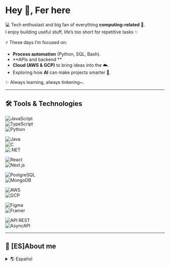 # Hey 👋, Fer here 

💻 Tech enthusiast and big fan of everything **computing-related** 🤖.  
I enjoy building useful stuff, life’s too short for repetitive tasks ✨ 

⚡ These days I’m focused on:  
- **Process automation** (Python, SQL, Bash).  
- **APIs and backend **   
- **Cloud (AWS & GCP)** to bring ideas into the ☁️.  
- Exploring how **AI** can make projects smarter 🤯.  

✨ Always learning, always tinkering~.  

---

## 🛠️ Tools & Technologies

![JavaScript](https://img.shields.io/badge/JavaScript-F7DF1E?style=for-the-badge&logo=javascript&logoColor=black)  
![TypeScript](https://img.shields.io/badge/TypeScript-3178C6?style=for-the-badge&logo=typescript&logoColor=white)  
![Python](https://img.shields.io/badge/Python-3776AB?style=for-the-badge&logo=python&logoColor=white)  

![Java](https://img.shields.io/badge/Java-007396?style=for-the-badge&logo=java&logoColor=white)  
![C](https://img.shields.io/badge/C-00599C?style=for-the-badge&logo=c&logoColor=white)  
![.NET](https://img.shields.io/badge/.NET-512BD4?style=for-the-badge&logo=dotnet&logoColor=white)

![React](https://img.shields.io/badge/React-61DAFB?style=for-the-badge&logo=react&logoColor=black)  
![Next.js](https://img.shields.io/badge/Next.js-000000?style=for-the-badge&logo=nextdotjs&logoColor=white)  

![PostgreSQL](https://img.shields.io/badge/PostgreSQL-336791?style=for-the-badge&logo=postgresql&logoColor=white)  
![MongoDB](https://img.shields.io/badge/MongoDB-47A248?style=for-the-badge&logo=mongodb&logoColor=white)  

![AWS](https://img.shields.io/badge/AWS-FF9900?style=for-the-badge&logo=amazonaws&logoColor=white)  
![GCP](https://img.shields.io/badge/GCP-4285F4?style=for-the-badge&logo=googlecloud&logoColor=white)  

![Figma](https://img.shields.io/badge/Figma-F24E1E?style=for-the-badge&logo=figma&logoColor=white)  
![Framer](https://img.shields.io/badge/Framer-0055FF?style=for-the-badge&logo=framer&logoColor=white)  

![API REST](https://img.shields.io/badge/API-FF6C37?style=for-the-badge&logo=postman&logoColor=white)  
![AsyncAPI](https://img.shields.io/badge/AsyncAPI-6B4BFF?style=for-the-badge&logo=asyncapi&logoColor=white)  

---

## 📂 [ES]About me   

<details>  
  <summary>🌎 Español</summary>  

# Hey 👋, Fer por acá ✨  

💻 Curiosa del mundo tech y fan de todo lo que huela a **informática** 🤖.  
Me divierte crear herramientas que hagan el trabajo por mí (porque la vida es muy corta para tareas repetitivas 🌀).  

⚡ Últimamente me enfoco en:  
- **Automatización de procesos** (Python, SQL, Bash).  
- **APIs y backend**.  
- **Cloud (AWS & GCP)** para llevar las ideas a la nube ☁️.  
- Explorando cómo la **IA** puede hacer que los proyectos sean más inteligentes 🤯.  

✨ Siempre aprendiendo y siempre probando.~

</details>  


